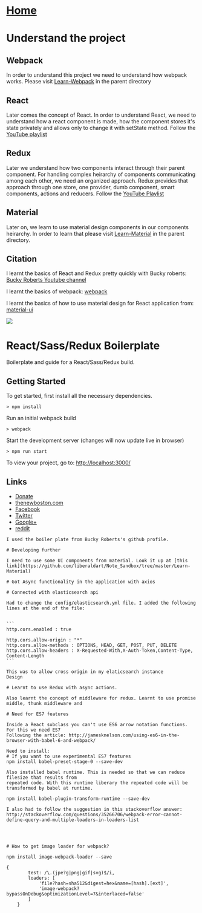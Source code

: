# [Home](https://github.com/liberaldart/Note_Sandbox)

# Understand the project

## Webpack
In order to understand this project we need to understand how webpack works. Please visit
[Learn-Webpack](https://github.com/liberaldart/Note_Sandbox/tree/master/Learn-Webpack) in the parent directory

## React
Later comes the concept of React. In order to understand React, we need to understand 
how a react component is made, how the component stores it's state privately and 
allows only to change it with setState method. Follow the [YouTube playlist](https://www.youtube.com/playlist?list=PL6gx4Cwl9DGBuKtLgPR_zWYnrwv-JllpA)

## Redux
Later we understand how two components interact through their parent component.
For handling complex heirarchy of components communicating among each other, we need an organized
approach. Redux provides that approach through one store, one provider, dumb component, 
smart components,
actions and reducers. Follow the [YouTube Playlist](https://www.youtube.com/playlist?list=PL6gx4Cwl9DGBbSLZjvleMwldX8jGgXV6a)

## Material
Later on, we learn to use material design components in our components heirarchy. In order to learn
that please visit [Learn-Material](https://github.com/liberaldart/Note_Sandbox/tree/master/Learn-Material) in the parent directory.

## Citation
I learnt the basics of React and Redux pretty quickly with Bucky roberts: [Bucky Roberts Youtube channel](https://www.youtube.com/user/thenewboston)

I learnt the basics of webpack: [webpack](https://webpack.github.io/docs/tutorials/getting-started/)

I learnt the basics of how to use material design for React application from: [material-ui](https://github.com/callemall/material-ui)


![](http://i.imgur.com/DUiL9yn.png)

# React/Sass/Redux Boilerplate

Boilerplate and guide for a React/Sass/Redux build.

## Getting Started

To get started, first install all the necessary dependencies.
```
> npm install
```

Run an initial webpack build
```
> webpack
```

Start the development server (changes will now update live in browser)
```
> npm run start
```

To view your project, go to: [http://localhost:3000/](http://localhost:3000/)

## Links

- [Donate](https://www.patreon.com/thenewboston)
- [thenewboston.com](https://thenewboston.com/)
- [Facebook](https://www.facebook.com/TheNewBoston-464114846956315/)
- [Twitter](https://twitter.com/bucky_roberts)
- [Google+](https://plus.google.com/+BuckyRoberts)
- [reddit](https://www.reddit.com/r/thenewboston/)

~~~~~~~~~~~~~~~~~~~~~~~~~~~~~~~~~~~~~~~~~~~~~~~~~~~~~~~~~~~~~~~~~~~~~~~~~~~~~
I used the boiler plate from Bucky Roberts's github profile.

# Developing further 

I need to use some UI components from material. Look it up at [this link](https://github.com/liberaldart/Note_Sandbox/tree/master/Learn-Material)

# Got Async functionality in the application with axios

# Connected with elasticsearch api

Had to change the config/elasticsearch.yml file. I added the following lines at the end of the file:


```
http.cors.enabled : true
 
http.cors.allow-origin : "*"
http.cors.allow-methods : OPTIONS, HEAD, GET, POST, PUT, DELETE
http.cors.allow-headers : X-Requested-With,X-Auth-Token,Content-Type, Content-Length
```

This was to allow cross origin in my elaticsearch instance
Design

# Learnt to use Redux with async actions. 

Also learnt the concept of middleware for redux. Learnt to use promise middle, thunk middleware and

# Need for ES7 features

Inside a React subclass you can't use ES6 arrow notation functions. For this we need ES7
Following the article: http://jamesknelson.com/using-es6-in-the-browser-with-babel-6-and-webpack/

Need to install: 
# If you want to use experimental ES7 features
npm install babel-preset-stage-0 --save-dev

Also installed babel runtime. This is needed so that we can reduce filesize that results from 
repeated code. With this runtime liberary the repeated code will be transformed by babel at runtime.

npm install babel-plugin-transform-runtime --save-dev

I also had to follow the suggestion in this stackoverflow answer:
http://stackoverflow.com/questions/35266706/webpack-error-cannot-define-query-and-multiple-loaders-in-loaders-list




# How to get image loader for webpack?

npm install image-webpack-loader --save

{
        test: /\.(jpe?g|png|gif|svg)$/i,
        loaders: [
            'file?hash=sha512&digest=hex&name=[hash].[ext]',
            'image-webpack?bypassOnDebug&optimizationLevel=7&interlaced=false'
        ]
    }


